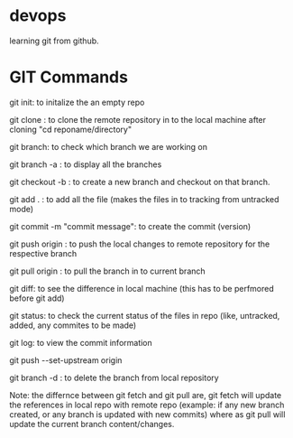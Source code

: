 # devops
learning git from github.

# GIT Commands
git init: to initalize the an empty repo

git clone <url>: to clone the remote repository in to the local machine
after cloning "cd reponame/directory"

git branch: to check which branch we are working on

git branch -a : to display all the branches

git checkout -b <branch name>: to create a new branch and checkout on that branch.

git add . : to add all the file (makes the files in to tracking from untracked mode)

git commit -m "commit message": to create the commit (version)

git push origin <branch name>: to push the local changes to remote repository for the respective branch

git pull origin <branch name>: to pull the branch in to current branch

git diff: to see the difference in local machine (this has to be perfmored before git add)

git status: to check the current status of the files in repo (like, untracked, added, any commites to be made)

git log: to view the commit information

git push --set-upstream origin <branch name>

git branch -d <branch name> : to delete the branch from local repository

Note: the differnce between git fetch and git pull are, git fetch will update the references in local repo with remote repo (example: if any new branch created, or any branch is updated with new commits)
where as git pull will update the current branch content/changes.
